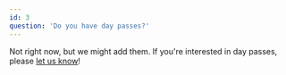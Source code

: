 ```yaml
---
id: 3
question: 'Do you have day passes?'
---
```


Not right now, but we might add them. If you're interested in day passes, please <a href="https://bit.ly/metagame-interest" target="_blank">let us know</a>!

